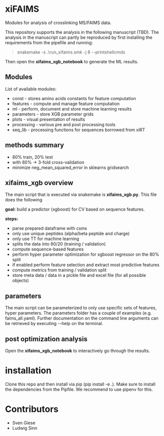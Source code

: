 # xiFAIMS
Modules for analysis of crosslinking MS/FAIMS data.

This repository supports the analysis in the following manuscript (TBD). The analysis 
in the manuscript can partly be reproduced by first installing the requirements from the pipefile and running:

>snakemake -s .\run_xifaims.smk -j 8 --printshellcmds 

Then open the **xifaims_xgb_notebook** to generate the ML results.

## Modules
List of available modules:
- const - stores amino acids constants for feature computation
- features - compute and manage feature computation
- ml - perform, document and store machine learning results
- parameters - store XGB parameter grids
- plots - visual presentation of results
- processing - various pre and post processing tools
- seq_lib - processing functions for sequences borrowed from xiRT

## methods summary
- 80% train, 20% test
- with 80% -> 3-fold cross-validation
- minimize neg_mean_squared_error in sklearns gridsearch


## xifaims_xgb overview

The main script that is executed via snakemake is **xifaims_xgb.py**. This file does the following

**goal:** build a predictor (xgboost) for CV based on sequence features.

**steps:**
- parse prepared dataframe with csms
- only use unique peptides (alpha/beta peptide and charge)
- only use TT for machine learning
- splits the data into 80/20 (training / validation)
- compute sequence-based features
- perform hyper parameter optimization for xgboost regressor on the 80% split
- if enabled perform feature selection and extract most predictive features
- compute metrics from training / validation split
- store meta data / data in a pickle file and excel file (for all possible objects)

## parameters

The main script can be parameterized to only use specific sets of features, hyper parameters.
The parameters folder has a couple of examples (e.g. faims_all.yaml). Further documentation on
the command line arguments can be retrieved by executing --help on the terminal.

## post optimization analysis

Open the **xifaims_xgb_notebook** to interactively go through the results.

# installation

Clone this repo and then install via pip (pip install -e .). Make sure to install the dependencies
from the Pipfile. We recommend to use pipenv for this.

# Contributors
- Sven Giese
- Ludwig Sinn